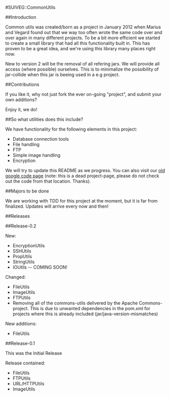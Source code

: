 #SUIVEG::CommonUtils

##Introduction

Common utils was created/born as a project in January 2012 when Marius and Vegard found out that we way too often wrote the same code over and over again in many different projects. To be a bit more efficient we started to create a small library that had all this functionality built in. This has proven to be a great idea, and we're using this library many places right now.

New to version 2 will be the removal of all refering jars. We will provide all access (where possible) ourselves. This is to minimalize the possibility of jar-collide when this jar is beeing used in a e.g project.

##Contributions

If you like it, why not just fork the ever on-going "project", and submit your own additions? 

Enjoy it, we do!

##So what utilities does this include?

We have functionality for the following elements in this project:

* Database connection tools
* File handling
* FTP
* Simple image handling 
* Encryption

We will try to update this README as we progress.
You can also visit our [old google code page](http://code.google.com/p/common-utils-suiveg/) (note: this is a dead project-page, please do not check out the code from that location. Thanks).

##Majors to be done

We are working with TDD for this project at the moment, but it is far from finalized. Updates will arrive every now and then!

##Releases

##Release-0.2

New:

* EncryptionUtils
* SSHUtils
* PropUtils
* StringUtils
* IOUtils -- COMING SOON!

Changed:

* FileUtils
* ImageUtils
* FTPUtils
* Removing all of the commons-utils delivered by the Apache Commons-project. This is due to unwanted dependencies in the pom.xml for projects where this is already included (jar/java-version-mismatches)

New additions:

* FileUtils

##Release-0.1

This was the Initial Release

Release contained:

* FileUtils
* FTPUtils
* URL/HTTPUtils
* ImageUtils
